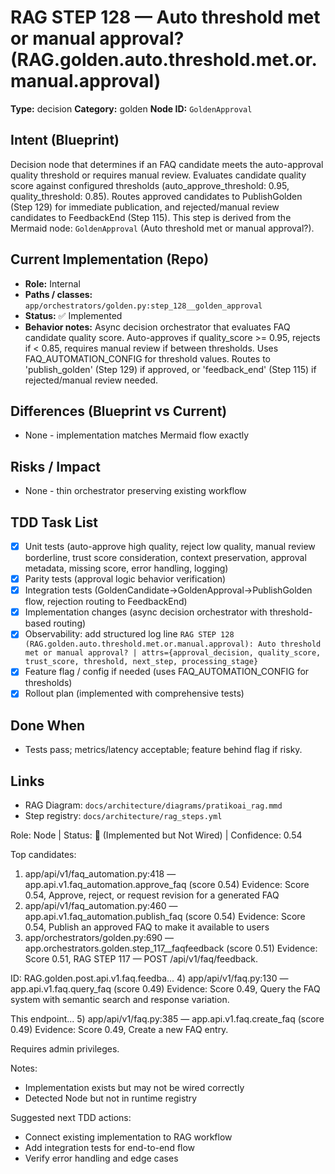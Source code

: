 # RAG STEP 128 — Auto threshold met or manual approval? (RAG.golden.auto.threshold.met.or.manual.approval)

**Type:** decision
**Category:** golden
**Node ID:** `GoldenApproval`

## Intent (Blueprint)
Decision node that determines if an FAQ candidate meets the auto-approval quality threshold or requires manual review. Evaluates candidate quality score against configured thresholds (auto_approve_threshold: 0.95, quality_threshold: 0.85). Routes approved candidates to PublishGolden (Step 129) for immediate publication, and rejected/manual review candidates to FeedbackEnd (Step 115). This step is derived from the Mermaid node: `GoldenApproval` (Auto threshold met or manual approval?).

## Current Implementation (Repo)
- **Role:** Internal
- **Paths / classes:** `app/orchestrators/golden.py:step_128__golden_approval`
- **Status:** ✅ Implemented
- **Behavior notes:** Async decision orchestrator that evaluates FAQ candidate quality score. Auto-approves if quality_score >= 0.95, rejects if < 0.85, requires manual review if between thresholds. Uses FAQ_AUTOMATION_CONFIG for threshold values. Routes to 'publish_golden' (Step 129) if approved, or 'feedback_end' (Step 115) if rejected/manual review needed.

## Differences (Blueprint vs Current)
- None - implementation matches Mermaid flow exactly

## Risks / Impact
- None - thin orchestrator preserving existing workflow

## TDD Task List
- [x] Unit tests (auto-approve high quality, reject low quality, manual review borderline, trust score consideration, context preservation, approval metadata, missing score, error handling, logging)
- [x] Parity tests (approval logic behavior verification)
- [x] Integration tests (GoldenCandidate→GoldenApproval→PublishGolden flow, rejection routing to FeedbackEnd)
- [x] Implementation changes (async decision orchestrator with threshold-based routing)
- [x] Observability: add structured log line
  `RAG STEP 128 (RAG.golden.auto.threshold.met.or.manual.approval): Auto threshold met or manual approval? | attrs={approval_decision, quality_score, trust_score, threshold, next_step, processing_stage}`
- [x] Feature flag / config if needed (uses FAQ_AUTOMATION_CONFIG for thresholds)
- [x] Rollout plan (implemented with comprehensive tests)

## Done When
- Tests pass; metrics/latency acceptable; feature behind flag if risky.

## Links
- RAG Diagram: `docs/architecture/diagrams/pratikoai_rag.mmd`
- Step registry: `docs/architecture/rag_steps.yml`


<!-- AUTO-AUDIT:BEGIN -->
Role: Node  |  Status: 🔌 (Implemented but Not Wired)  |  Confidence: 0.54

Top candidates:
1) app/api/v1/faq_automation.py:418 — app.api.v1.faq_automation.approve_faq (score 0.54)
   Evidence: Score 0.54, Approve, reject, or request revision for a generated FAQ
2) app/api/v1/faq_automation.py:460 — app.api.v1.faq_automation.publish_faq (score 0.54)
   Evidence: Score 0.54, Publish an approved FAQ to make it available to users
3) app/orchestrators/golden.py:690 — app.orchestrators.golden.step_117__faqfeedback (score 0.51)
   Evidence: Score 0.51, RAG STEP 117 — POST /api/v1/faq/feedback.

ID: RAG.golden.post.api.v1.faq.feedba...
4) app/api/v1/faq.py:130 — app.api.v1.faq.query_faq (score 0.49)
   Evidence: Score 0.49, Query the FAQ system with semantic search and response variation.

This endpoint...
5) app/api/v1/faq.py:385 — app.api.v1.faq.create_faq (score 0.49)
   Evidence: Score 0.49, Create a new FAQ entry.

Requires admin privileges.

Notes:
- Implementation exists but may not be wired correctly
- Detected Node but not in runtime registry

Suggested next TDD actions:
- Connect existing implementation to RAG workflow
- Add integration tests for end-to-end flow
- Verify error handling and edge cases
<!-- AUTO-AUDIT:END -->